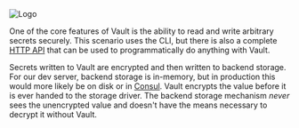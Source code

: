 <img src="https://education-yh.s3-us-west-2.amazonaws.com/Vault_Icon_FullColor.png" alt="Logo"/>

One of the core features of Vault is the ability to read and write arbitrary secrets securely. This scenario uses the CLI, but there is also a complete [HTTP API](https://www.vaultproject.io/api/index.html) that can be used to programmatically do anything with Vault.

Secrets written to Vault are encrypted and then written to backend storage. For our dev server, backend storage is in-memory, but in production this would more likely be on disk or in [Consul](https://www.consul.io). Vault encrypts the value before it is ever handed to the storage driver. The backend storage mechanism _never_ sees the unencrypted value and doesn't
have the means necessary to decrypt it without Vault.
